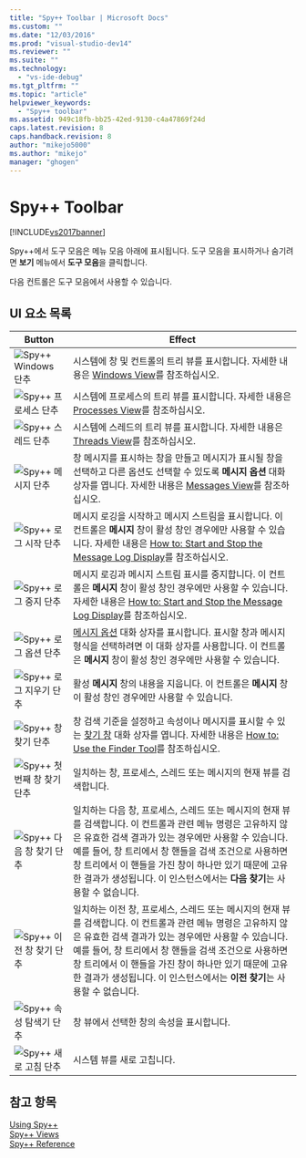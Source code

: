```yaml
---
title: "Spy++ Toolbar | Microsoft Docs"
ms.custom: ""
ms.date: "12/03/2016"
ms.prod: "visual-studio-dev14"
ms.reviewer: ""
ms.suite: ""
ms.technology: 
  - "vs-ide-debug"
ms.tgt_pltfrm: ""
ms.topic: "article"
helpviewer_keywords: 
  - "Spy++ toolbar"
ms.assetid: 949c18fb-bb25-42ed-9130-c4a47869f24d
caps.latest.revision: 8
caps.handback.revision: 8
author: "mikejo5000"
ms.author: "mikejo"
manager: "ghogen"
---
```

# Spy++ Toolbar
[!INCLUDE[vs2017banner](../code-quality/includes/vs2017banner.md)]

Spy\+\+에서 도구 모음은 메뉴 모음 아래에 표시됩니다.  도구 모음을 표시하거나 숨기려면 **보기** 메뉴에서 **도구 모음**을 클릭합니다.  
  
 다음 컨트롤은 도구 모음에서 사용할 수 있습니다.  
  
## UI 요소 목록  
  
|Button|Effect|  
|------------|------------|  
|![Spy&#43;&#43; Windows 단추](~/docs/debugger/media/icon_spy--_windows.gif "Icon\_Spy\+\+\_Windows")|시스템에 창 및 컨트롤의 트리 뷰를 표시합니다.  자세한 내용은 [Windows View](../debugger/windows-view.md)를 참조하십시오.|  
|![Spy&#43;&#43; 프로세스 단추](~/docs/debugger/media/icon_spy--_processes.gif "Icon\_Spy\+\+\_Processes")|시스템에 프로세스의 트리 뷰를 표시합니다.  자세한 내용은 [Processes View](../debugger/processes-view.md)를 참조하십시오.|  
|![Spy&#43;&#43; 스레드 단추](~/docs/debugger/media/icon_spy--_threads.gif "Icon\_Spy\+\+\_Threads")|시스템에 스레드의 트리 뷰를 표시합니다.  자세한 내용은 [Threads View](../debugger/threads-view.md)를 참조하십시오.|  
|![Spy&#43;&#43; 메시지 단추](~/docs/debugger/media/icon_spy--_messages.gif "Icon\_Spy\+\+\_Messages")|창 메시지를 표시하는 창을 만들고 메시지가 표시될 창을 선택하고 다른 옵션도 선택할 수 있도록 **메시지 옵션** 대화 상자를 엽니다.  자세한 내용은 [Messages View](../debugger/messages-view.md)를 참조하십시오.|  
|![Spy&#43;&#43; 로그 시작 단추](~/docs/debugger/media/icon_spy--_startlog.gif "Icon\_Spy\+\+\_StartLog")|메시지 로깅을 시작하고 메시지 스트림을 표시합니다.  이 컨트롤은 **메시지** 창이 활성 창인 경우에만 사용할 수 있습니다.  자세한 내용은 [How to: Start and Stop the Message Log Display](../debugger/how-to-start-and-stop-the-message-log-display.md)를 참조하십시오.|  
|![Spy&#43;&#43; 로그 중지 단추](~/docs/debugger/media/icon_spy--_stoplog.gif "Icon\_Spy\+\+\_StopLog")|메시지 로깅과 메시지 스트림 표시를 중지합니다.  이 컨트롤은 **메시지** 창이 활성 창인 경우에만 사용할 수 있습니다.  자세한 내용은 [How to: Start and Stop the Message Log Display](../debugger/how-to-start-and-stop-the-message-log-display.md)를 참조하십시오.|  
|![Spy&#43;&#43; 로그 옵션 단추](~/docs/debugger/media/icon_spy--_logoptions.gif "Icon\_Spy\+\+\_LogOptions")|[메시지 옵션](../debugger/message-options-dialog-box.md) 대화 상자를 표시합니다.  표시할 창과 메시지 형식을 선택하려면 이 대화 상자를 사용합니다.  이 컨트롤은 **메시지** 창이 활성 창인 경우에만 사용할 수 있습니다.|  
|![Spy&#43;&#43; 로그 지우기 단추](~/docs/debugger/media/spy--_clearlog.gif "Spy\+\+\_ClearLog")|활성 **메시지** 창의 내용을 지웁니다.  이 컨트롤은 **메시지** 창이 활성 창인 경우에만 사용할 수 있습니다.|  
|![Spy&#43;&#43; 창 찾기 단추](~/docs/debugger/media/icon_spy--_findwindow.gif "Icon\_Spy\+\+\_FindWindow")|창 검색 기준을 설정하고 속성이나 메시지를 표시할 수 있는 [찾기 창](../debugger/find-window-dialog-box.md) 대화 상자를 엽니다.  자세한 내용은 [How to: Use the Finder Tool](../debugger/how-to-use-the-finder-tool.md)를 참조하십시오.|  
|![Spy&#43;&#43; 첫 번째 창 찾기 단추](~/docs/debugger/media/icon_spy--_window.gif "Icon\_Spy\+\+\_Window")|일치하는 창, 프로세스, 스레드 또는 메시지의 현재 뷰를 검색합니다.|  
|![Spy&#43;&#43; 다음 창 찾기 단추](~/docs/debugger/media/icon_spy--_nextwindow.gif "Icon\_Spy\+\+\_NextWindow")|일치하는 다음 창, 프로세스, 스레드 또는 메시지의 현재 뷰를 검색합니다.  이 컨트롤과 관련 메뉴 명령은 고유하지 않은 유효한 검색 결과가 있는 경우에만 사용할 수 있습니다.  예를 들어, 창 트리에서 창 핸들을 검색 조건으로 사용하면 창 트리에서 이 핸들을 가진 창이 하나만 있기 때문에 고유한 결과가 생성됩니다. 이 인스턴스에서는 **다음 찾기**는 사용할 수 없습니다.|  
|![Spy&#43;&#43; 이전 창 찾기 단추](~/docs/debugger/media/icon_spy--_prevwindow.gif "Icon\_Spy\+\+\_PrevWindow")|일치하는 이전 창, 프로세스, 스레드 또는 메시지의 현재 뷰를 검색합니다.  이 컨트롤과 관련 메뉴 명령은 고유하지 않은 유효한 검색 결과가 있는 경우에만 사용할 수 있습니다.  예를 들어, 창 트리에서 창 핸들을 검색 조건으로 사용하면 창 트리에서 이 핸들을 가진 창이 하나만 있기 때문에 고유한 결과가 생성됩니다. 이 인스턴스에서는 **이전 찾기**는 사용할 수 없습니다.|  
|![Spy&#43;&#43; 속성 탐색기 단추](~/docs/debugger/media/icon_spy--_propexp.gif "Icon\_Spy\+\+\_PropExp")|창 뷰에서 선택한 창의 속성을 표시합니다.|  
|![Spy&#43;&#43; 새로 고침 단추](~/docs/debugger/media/icon_spy--_refresh.gif "Icon\_Spy\+\+\_Refresh")|시스템 뷰를 새로 고칩니다.|  
  
## 참고 항목  
 [Using Spy\+\+](../debugger/using-spy-increment.md)   
 [Spy\+\+ Views](../debugger/spy-increment-views.md)   
 [Spy\+\+ Reference](../debugger/spy-increment-reference.md)